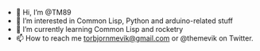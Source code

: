 - 👋 Hi, I’m @TM89
- 👀 I’m interested in Common Lisp, Python and arduino-related stuff
- 🌱 I’m currently learning Common Lisp and rocketry
- 📫 How to reach me torbjornmevik@gmail.com or @themevik on Twitter.

<!---
TM89/TM89 is a ✨ special ✨ repository because its `README.md` (this file) appears on your GitHub profile.
You can click the Preview link to take a look at your changes.
--->

